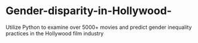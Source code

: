 # Gender-disparity-in-Hollywood-
Utilize Python to examine over 5000+ movies and predict gender inequality practices in the Hollywood film industry
